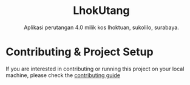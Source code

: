 <div align="center">
  <h1>LhokUtang</h1>
  <p>Aplikasi perutangan 4.0 milik kos lhoktuan, sukolilo, surabaya.</p>
</div>

# Contributing & Project Setup

If you are interested in contributing or running this project on your local machine, please check the [contributing guide](CONTRIBUTING.md)
